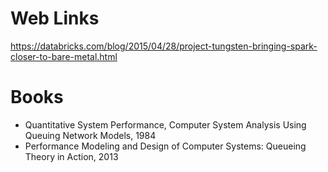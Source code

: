 # Web Links

https://databricks.com/blog/2015/04/28/project-tungsten-bringing-spark-closer-to-bare-metal.html

# Books

* Quantitative System Performance, Computer System Analysis Using Queuing
  Network Models, 1984
* Performance Modeling and Design of Computer Systems: Queueing Theory in Action,
  2013

